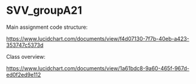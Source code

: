 # SVV_groupA21

Main assignment code structure:

https://www.lucidchart.com/documents/view/f4d07130-7f7b-40eb-a423-353747c5373d

Class overview:

https://www.lucidchart.com/documents/view/1a61bdc8-9a60-465f-967d-ed0f2ed9e112

